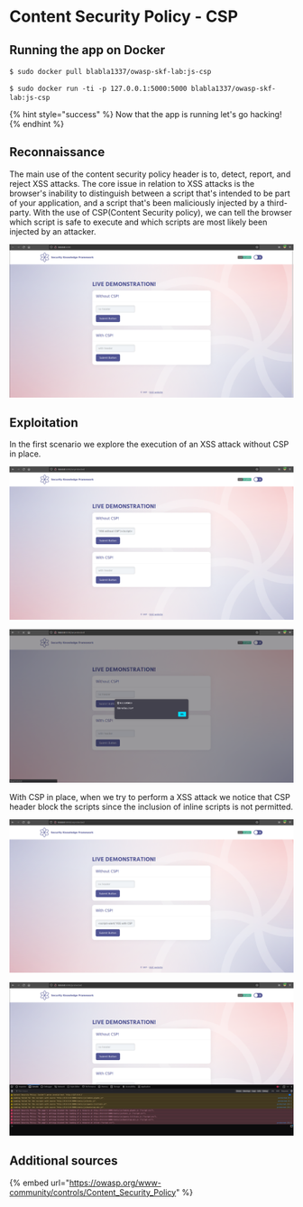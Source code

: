 # Content Security Policy - CSP

## Running the app on Docker

```
$ sudo docker pull blabla1337/owasp-skf-lab:js-csp
```

```
$ sudo docker run -ti -p 127.0.0.1:5000:5000 blabla1337/owasp-skf-lab:js-csp
```

{% hint style="success" %}
Now that the app is running let's go hacking!
{% endhint %}

## Reconnaissance

The main use of the content security policy header is to, detect, report, and reject XSS attacks. The core issue in relation to XSS attacks is the browser's inability to distinguish between a script that's intended to be part of your application, and a script that's been maliciously injected by a third-party. With the use of CSP\(Content Security policy\), we can tell the browser which script is safe to execute and which scripts are most likely been injected by an attacker.

![](https://raw.githubusercontent.com/blabla1337/skf-labs/master/.gitbook/assets/python/CSP/1.png)

## Exploitation

In the first scenario we explore the execution of an XSS attack without CSP in place.

![](https://raw.githubusercontent.com/blabla1337/skf-labs/master/.gitbook/assets/python/CSP/2.png)

![](https://raw.githubusercontent.com/blabla1337/skf-labs/master/.gitbook/assets/python/CSP/3.png)

With CSP in place, when we try to perform a XSS attack we notice that CSP header block the scripts since the inclusion of inline scripts is not permitted.

![](https://raw.githubusercontent.com/blabla1337/skf-labs/master/.gitbook/assets/python/CSP/4.png)

![](https://raw.githubusercontent.com/blabla1337/skf-labs/master/.gitbook/assets/python/CSP/5.png)

## Additional sources

{% embed url="https://owasp.org/www-community/controls/Content_Security_Policy" %}
